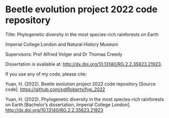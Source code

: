# Beetle evolution project 2022 code repository
Title: Phylogenetic diversity in the most species-rich rainforests on Earth

Imperial College London and Natural History Museum

Supervisors: Prof Alfried Volger and Dr Thomas Creedy

Dissertation is available at: http://dx.doi.org/10.13140/RG.2.2.35623.21923.

If you use any of my code, please cite:

Yuan, H. (2022). Beetle evolution project 2022 code repository [Source code]. https://github.com/sgtRoberty/fyp_2022

Yuan, H. (2022). Phylogenetic diversity in the most species-rich rainforests on Earth [Bachelor’s dissertation, Imperial College London]. http://dx.doi.org/10.13140/RG.2.2.35623.21923
